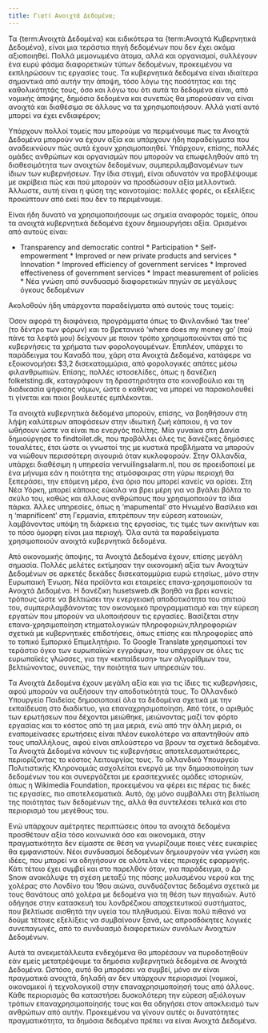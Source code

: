 ```yaml
---
title: Γιατί Ανοιχτά Δεδομένα;
---
```


Τα {term:Ανοιχτά Δεδομένα} και ειδικότερα τα {term:Ανοιχτά Κυβερνητικά Δεδομένα}, είναι μια τεράστια πηγή δεδομένων που δεν έχει ακόμα αξιοποιηθεί. Πολλά μεμονωμένα άτομα, αλλά και οργανισμοί, συλλέγουν ένα ευρύ φάσμα διαφορετικών τύπων δεδομένων, προκειμένου να εκπληρώσουν τις εργασίες τους. Τα κυβερνητικά δεδομένα είναι ιδιαίτερα σημαντικά από αυτήν την άποψη, τόσο λόγω της ποσότητας και της καθολικότητάς τους, όσο και λόγω του ότι αυτά τα δεδομένα είναι, από νομικής άποψης, δημόσια δεδομένα και συνεπώς θα μπορούσαν να είναι ανοιχτά και διαθέσιμα σε άλλους να τα χρησιμοποιήσουν. Αλλά γιατί αυτό μπορεί να έχει ενδιαφέρον;

Υπάρχουν πολλοί τομείς που μπορούμε να περιμένουμε πως τα Ανοιχτά Δεδομένα μπορούν να έχουν αξία και υπάρχουν ήδη παραδείγματα που αναδεικνύουν πώς αυτά έχουν χρησιμοποιηθεί. Υπάρχουν, επίσης, πολλές ομάδες ανθρώπων και οργανισμών που μπορούν να επωφεληθούν από τη διαθεσιμότητα των ανοιχτών δεδομένων, συμπεριλαμβανομένων των ίδιων των κυβερνήσεων. Την ίδια στιγμή, είναι αδυνατόν να προβλέψουμε με ακρίβεια πώς και πού μπορούν να προσδώσουν αξία μελλοντικά. Άλλωστε, αυτή είναι η φύση της καινοτομίας: πολλές φορές, οι εξελίξεις προκύπτουν από εκεί που δεν το περιμένουμε.

Είναι ήδη δυνατό να χρησιμοποιήσουμε ως σημεία αναφοράς τομείς, όπου τα ανοιχτά κυβερνητικά δεδομένα έχουν δημιουργήσει αξία. Ορισμένοι από αυτούς είναι:

-   Transparency and democratic control \* Participation \* Self-empowerment \* Improved or new private products and services \* Innovation \* Improved efficiency of government services \* Improved effectiveness of government services \* Impact measurement of policies \* Νέα γνώση από συνδυασμό διαφορετικών πηγών σε μεγάλους όγκους δεδομένων

Ακολοθούν ήδη υπάρχοντα παραδείγματα από αυτούς τους τομείς:

Όσον αφορά τη διαφάνεια, προγράμματα όπως το Φινλανδικό ‘tax tree’ (το δέντρο των φόρων) και το βρετανικό ‘where does my money go’ (πού πάνε τα λεφτά μου) δείχνουν με ποιον τρόπο χρησιμοποιούνται από τις κυβερνήσεις τα χρήματα των φορολογουμένων. Επιπλέον, υπάρχει το παράδειγμα του Καναδά που, χάρη στα Ανοιχτά Δεδομένα, κατάφερε να εξοικονομήσει \$3,2 δισεκατομμύρια, από φορολογικές απάτες μέσω φιλανθρωπιών. Επίσης, πολλές ιστοσελίδες, όπως η δανέζικη folketsting.dk, καταγράφουν τη δραστηριότητα στο κοινοβούλιο και τη διαδικασία ψήφισης νόμων, ώστε ο καθένας να μπορεί να παρακολουθεί τι γίνεται και ποιοι βουλευτές εμπλέκονται.

Τα ανοιχτά κυβερνητικά δεδομένα μπορούν, επίσης, να βοηθήσουν στη λήψη καλύτερων αποφάσεων στην ιδιωτική ζωή κάποιου, ή να τον ωθήσουν ώστε να είναι πιο ενεργός πολίτης. Μία γυναίκα στη Δανία δημιούργησε το findtoilet.dk, που προβάλλει όλες τις δανέζικες δημόσιες τουαλέτες, έτσι ώστε οι γνωστοί της με κυστικά προβλήματα να μπορούν να νιώθουν περισσότερη σιγουριά όταν κυκλοφορούν. Στην Ολλανδία, υπάρχει διαθέσιμη η υπηρεσία vervuilingsalarm.nl, που σε προειδοποιεί με ένα μήνυμα εάν η ποιότητα της ατμόσφαιρας στη γύρω περιοχή θα ξεπεράσει, την επόμενη μέρα, ένα όριο που μπορεί κανείς να ορίσει. Στη Νέα Υόρκη, μπορεί κάποιος εύκολα να βρει μέρη για να βγάλει βόλτα το σκύλο του, καθώς και άλλους ανθρώπους που χρησιμοποιούν τα ίδια πάρκα. Άλλες υπηρεσίες, όπως η ‘mapumental’ στο Ηνωμένο Βασίλειο και η ‘mapnificent’ στη Γερμανία, επιτρέπουν την εύρεση κατοικιών, λαμβάνοντας υπόψη τη διάρκεια της εργασίας, τις τιμές των ακινήτων και το πόσο όμορφη είναι μια περιοχή. Όλα αυτά τα παραδείγματα χρησιμοποιούν ανοιχτά κυβερνητικά δεδομένα.

Από οικονομικής άποψης, τα Ανοιχτά Δεδομένα έχουν, επίσης μεγάλη σημασία. Πολλές μελέτες εκτίμησαν την οικονομική αξία των Ανοιχτών Δεδομένων σε αρκετές δεκάδες δισεκατομμύρια ευρώ ετησίως, μόνο στην Ευρωπαική Ένωση. Νέα προϊόντα και εταιρείες επανα-χρησιμοποιούν τα Ανοιχτά Δεδομένα. Η δανέζικη husetsweb.dk βοηθά να βρει κανείς τρόπους ώστε να βελτιώσει την ενεργειακή αποδοτικότητα του σπιτιού του, συμπεριλαμβάνοντας τον οικονομικό προγραμματισμό και την εύρεση εργατών που μπορούν να υλοποιήσουν τις εργασίες. Βασίζεται στην επανα-χρησιμοποίηση κτηματολογικών πληροφοριών,πληροφοριών σχετικά με κυβερνητικές επιδοτήσεις, όπως επίσης και πληροφορίες από το τοπικό Εμπορικό Επιμελητήριο. Το Google Translate χρησιμοποιεί τον τεράστιο όγκο των ευρωπαϊκών εγγράφων, που υπάρχουν σε όλες τις ευρωπαϊκές γλώσσες, για την «εκπαίδευση» των αλγορίθμων του, βελτιώνοντας, συνεπώς, την ποιότητα των υπηρεσιών του.

Τα Ανοιχτά Δεδομένα έχουν μεγάλη αξία και για τις ίδιες τις κυβερνήσεις, αφού μπορούν να αυξήσουν την αποδοτικότητά τους. Το Ολλανδικό Υπουργείο Παιδείας δημοσιοποιεί όλα τα δεδομένα σχετικά με την εκπαίδευση στο διαδίκτυο, για επαναχρησιμοποίηση. Από τότε, ο αριθμός των ερωτήσεων που δέχονται μειώθηκε, μειώνοντας μαζί τον φόρτο εργασίας και το κόστος από τη μια μεριά, ενώ από την άλλη μεριά, οι εναπομείνασες ερωτήσεις είναι πλέον ευκολότερο να απαντηθούν από τους υπαλλήλους, αφού είναι απλούστερο να βρουν τα σχετικά δεδομένα. Τα Ανοιχτά Δεδομένα κάνουν τις κυβερνήσεις αποτελεσματικότερες, περιορίζοντας το κόστος λειτουργίας τους. Το ολλανδικό Υπουργείο Πολιτιστικής Κληρονομιάς ασχολείται ενεργά με την δημοσιοποίηση των δεδομένων του και συνεργάζεται με ερασιτεχνικές ομάδες ιστορικών, όπως η Wikimedia Foundation, προκειμένου να φέρει εις πέρας τις δικές τις εργασίες, πιο αποτελεσματικά. Αυτό, όχι μόνο συμβάλλει στη βελτίωση της ποιότητας των δεδομένων της, αλλά θα συντελέσει τελικά και στο περιορισμό του μεγέθους του.

Ενώ υπάρχουν αμέτρητες περιπτώσεις όπου τα ανοιχτά δεδομένα προσθέτουν αξία τόσο κοινωνικά όσο και οικονομικά, στην πραγματικότητα δεν είμαστε σε θέση να γνωρίζουμε ποιες νέες ευκαιρίες θα εμφανιστούν. Νέοι συνδυασμοί δεδομένων δημιουργούν νέα γνώση και ιδέες, που μπορεί να οδηγήσουν σε ολότελα νέες περιοχές εφαρμογής. Κάτι τέτοιο έχει συμβεί και στο παρελθόν όταν, για παράδειγμα, ο Δρ Snow ανακάλυψε τη σχέση μεταξύ της πόσης μολυσμένου νερού και της χολέρας στο Λονδίνο του 19ου αιώνα, συνδυάζοντας δεδομένα σχετικά με τους θανάτους από χολέρα με δεδομένα για τη θέση των πηγαδιών. Αυτό οδήγησε στην κατασκευή του λονδρέζικου αποχετευτικού συστήματος, που βελτίωσε αισθητά την υγεία του πληθυσμού. Είναι πολύ πιθανό να δούμε τέτοιες εξελίξεις να συμβαίνουν ξανά, ως απροσδόκητες λογικές συνεπαγωγές, από το συνδυασμό διαφορετικών συνόλων Ανοιχτών Δεδομένων.

Αυτά τα ανεκμετάλλευτα ενδεχόμενα θα μπορέσουν να πυροδοτηθούν εάν εμείς μετατρέψουμε τα δημόσια κυβερνητικά δεδομένα σε Ανοιχτά Δεδομένα. Ωστόσο, αυτό θα μπορέσει να συμβεί, μόνο αν είναι πραγματικά ανοιχτά, δηλαδή αν δεν υπάρχουν περιορισμοί (νομικοί, οικονομικοί ή τεχνολογικοί) στην επαναχρησιμοποίησή τους από άλλους. Κάθε περιορισμός θα καταστήσει δυσκολότερη την εύρεση αξιόλογων τρόπων επαναχρησιμοποίησής τους και θα οδηγήσει στον αποκλεισμό των ανθρώπων από αυτήν. Προκειμένου να γίνουν αυτές οι δυνατότητες πραγματικότητα, τα δημόσια δεδομένα πρέπει να είναι Ανοιχτά Δεδομένα.
